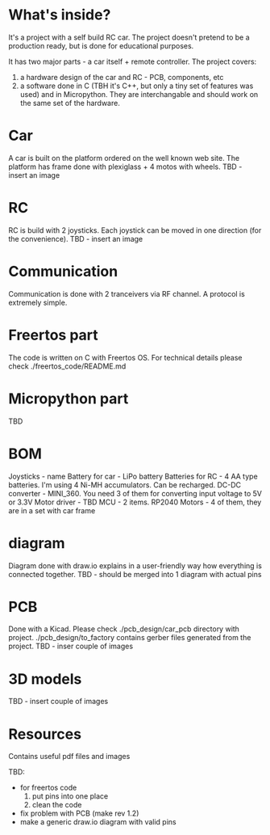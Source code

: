 # What's inside?
It's a project with a self build RC car. The project doesn't pretend to be a production ready, but is done for educational purposes.

It has two major parts - a car itself + remote controller.
The project covers:
1) a hardware design of the car and RC - PCB, components, etc
2) a software done in C (TBH it's C++, but only a tiny set of features was used) and in Micropython. They are interchangable and should work on the same set of the hardware.

# Car
A car is built on the platform ordered on the well known web site. The platform has frame done with plexiglass + 4 motos with wheels.
TBD - insert an image

# RC
RC is build with 2 joysticks. Each joystick can be moved in one direction (for the convenience).
TBD - insert an image

# Communication
Communication is done with 2 tranceivers via RF channel. A protocol is extremely simple.

# Freertos part
The code is written on C with Freertos OS. For technical details please check ./freertos_code/README.md

# Micropython part
TBD

# BOM
Joysticks - name
Battery for car - LiPo battery
Batteries for RC - 4 AA type batteries. I'm using 4 Ni-MH accumulators. Can be recharged.
DC-DC converter - MINI_360. You need 3 of them for converting input voltage to 5V or 3.3V
Motor driver - TBD
MCU - 2 items. RP2040
Motors - 4 of them, they are in a set with car frame

# diagram
Diagram done with draw.io explains in a user-friendly way how everything is connected together.
TBD - should be merged into 1 diagram with actual pins

# PCB
Done with a Kicad. Please check ./pcb_design/car_pcb directory with project. ./pcb_design/to_factory contains gerber files generated from the project.
TBD - inser couple of images

# 3D models
TBD - insert couple of images

# Resources
Contains useful pdf files and images


TBD:
- for freertos code
	1) put pins into one place
	2) clean the code
- fix problem with PCB (make rev 1.2)
- make a generic draw.io diagram with valid pins
